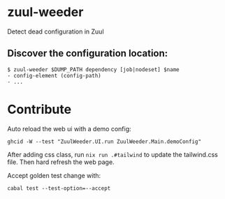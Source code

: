 # zuul-weeder

Detect dead configuration in Zuul

## Discover the configuration location:

```
$ zuul-weeder $DUMP_PATH dependency [job|nodeset] $name
- config-element (config-path)
- ...
```

# Contribute

Auto reload the web ui with a demo config:

```
ghcid -W --test "ZuulWeeder.UI.run ZuulWeeder.Main.demoConfig"
```

After adding css class, run `nix run .#tailwind` to update the tailwind.css file. Then hard refresh the web page.

Accept golden test change with:

```
cabal test --test-option=--accept
```
